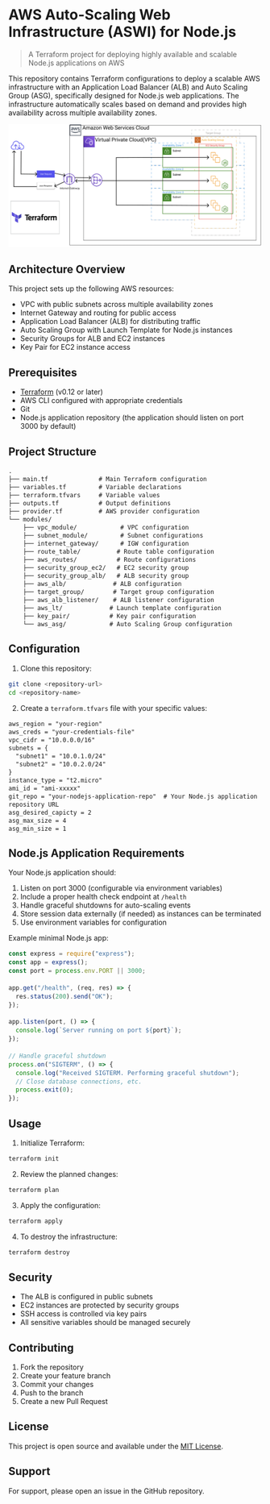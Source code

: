 # AWS Auto-Scaling Web Infrastructure (ASWI) for Node.js

> A Terraform project for deploying highly available and scalable Node.js applications on AWS

This repository contains Terraform configurations to deploy a scalable AWS infrastructure with an Application Load Balancer (ALB) and Auto Scaling Group (ASG), specifically designed for Node.js web applications. The infrastructure automatically scales based on demand and provides high availability across multiple availability zones.

![Infrastructure Diagram](Infrastructure.png)

## Architecture Overview

This project sets up the following AWS resources:

- VPC with public subnets across multiple availability zones
- Internet Gateway and routing for public access
- Application Load Balancer (ALB) for distributing traffic
- Auto Scaling Group with Launch Template for Node.js instances
- Security Groups for ALB and EC2 instances
- Key Pair for EC2 instance access

## Prerequisites

- [Terraform](https://www.terraform.io/downloads.html) (v0.12 or later)
- AWS CLI configured with appropriate credentials
- Git
- Node.js application repository (the application should listen on port 3000 by default)

## Project Structure

```
.
├── main.tf              # Main Terraform configuration
├── variables.tf         # Variable declarations
├── terraform.tfvars     # Variable values
├── outputs.tf           # Output definitions
├── provider.tf          # AWS provider configuration
└── modules/
    ├── vpc_module/            # VPC configuration
    ├── subnet_module/         # Subnet configurations
    ├── internet_gateway/      # IGW configuration
    ├── route_table/          # Route table configuration
    ├── aws_routes/           # Route configurations
    ├── security_group_ec2/   # EC2 security group
    ├── security_group_alb/   # ALB security group
    ├── aws_alb/             # ALB configuration
    ├── target_group/        # Target group configuration
    ├── aws_alb_listener/    # ALB listener configuration
    ├── aws_lt/             # Launch template configuration
    ├── key_pair/           # Key pair configuration
    └── aws_asg/            # Auto Scaling Group configuration
```

## Configuration

1. Clone this repository:

```bash
git clone <repository-url>
cd <repository-name>
```

2. Create a `terraform.tfvars` file with your specific values:

```hcl
aws_region = "your-region"
aws_creds = "your-credentials-file"
vpc_cidr = "10.0.0.0/16"
subnets = {
  "subnet1" = "10.0.1.0/24"
  "subnet2" = "10.0.2.0/24"
}
instance_type = "t2.micro"
ami_id = "ami-xxxxx"
git_repo = "your-nodejs-application-repo"  # Your Node.js application repository URL
asg_desired_capicty = 2
asg_max_size = 4
asg_min_size = 1
```

## Node.js Application Requirements

Your Node.js application should:

1. Listen on port 3000 (configurable via environment variables)
2. Include a proper health check endpoint at `/health`
3. Handle graceful shutdowns for auto-scaling events
4. Store session data externally (if needed) as instances can be terminated
5. Use environment variables for configuration

Example minimal Node.js app:

```javascript
const express = require("express");
const app = express();
const port = process.env.PORT || 3000;

app.get("/health", (req, res) => {
  res.status(200).send("OK");
});

app.listen(port, () => {
  console.log(`Server running on port ${port}`);
});

// Handle graceful shutdown
process.on("SIGTERM", () => {
  console.log("Received SIGTERM. Performing graceful shutdown");
  // Close database connections, etc.
  process.exit(0);
});
```

## Usage

1. Initialize Terraform:

```bash
terraform init
```

2. Review the planned changes:

```bash
terraform plan
```

3. Apply the configuration:

```bash
terraform apply
```

4. To destroy the infrastructure:

```bash
terraform destroy
```

## Security

- The ALB is configured in public subnets
- EC2 instances are protected by security groups
- SSH access is controlled via key pairs
- All sensitive variables should be managed securely

## Contributing

1. Fork the repository
2. Create your feature branch
3. Commit your changes
4. Push to the branch
5. Create a new Pull Request

## License

This project is open source and available under the [MIT License](LICENSE).

## Support

For support, please open an issue in the GitHub repository.
